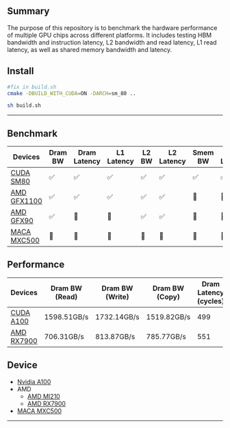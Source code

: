 

## Summary
The purpose of this repository is to benchmark the hardware performance of multiple GPU chips across different platforms. It includes testing HBM bandwidth and instruction latency, L2 bandwidth and read latency, L1 read latency, as well as shared memory bandwidth and latency.


## Install

```bash
#fix in build.sh
cmake -DBUILD_WITH_CUDA=ON -DARCH=sm_80 ..

sh build.sh 
```

---

## Benchmark
Devices | Dram BW |  Dram Latency | L1 Latency | L2 BW | L2 Latency | Smem BW | Smem Latency |
|----|----|----|----|----|----|----|----|
|[CUDA SM80](https://docs.nvidia.com/cuda/inline-ptx-assembly/index.html)|✅|✅|✅|✅|✅|✅|✅|
|[AMD GFX1100](https://www.amd.com/content/dam/amd/en/documents/radeon-tech-docs/instruction-set-architectures/rdna3-shader-instruction-set-architecture-feb-2023_0.pdf)|✅|✅|✅|✅|✅|🔨|🔨|
|[AMD GFX90](https://www.amd.com/content/dam/amd/en/documents/instinct-tech-docs/instruction-set-architectures/instinct-mi200-cdna2-instruction-set-architecture.pdf)|✅|🔨|🔨|✅|✅|🔨|🔨|
|[MACA MXC500](https://www.metax-tech.com/prod.html?cid=2)|🔨|🔨|🔨|🔨|🔨|🔨|🔨|


## Performance

| Devices | Dram BW (Read) | Dram BW (Write) | Dram BW (Copy) | Dram Latency (cycles) | L1 Latency (cycles) | L2 BW | L2 Latency (cycles) | Smem BW (Measured) (byte/cycle) | Smem BW (Theoretical) (byte/cycle) | Smem Latency (cycles) |
|---------|----------------|-----------------|----------------|-----------------------|---------------------|-------|----------------------|---------------------------------|------------------------------------|----------------------|
| [CUDA A100](https://huggingface.co/meta-llama) | 1598.51GB/s | 1732.14GB/s | 1519.82GB/s | 499 | 33 | 🔨 | 332 | 111.734879 | 128 | 23 |
| [AMD RX7900](https://huggingface.co/meta-llama) | 706.31GB/s | 813.87GB/s | 785.77GB/s | 551 | 🔨 | 3253.16GB/s | 340 | 🔨 | 🔨 | 🔨 |

## Device
- [Nvidia A100](https://www.techpowerup.com/gpu-specs/a100-pcie-40-gb.c3623)
- AMD
    - [AMD MI210](https://www.techpowerup.com/gpu-specs/radeon-instinct-mi210.c3857) 
    - [AMD RX7900](https://www.techpowerup.com/gpu-specs/radeon-rx-7900-xt.c3912)
- [MACA MXC500](https://www.metax-tech.com/prod.html?cid=2)

---
